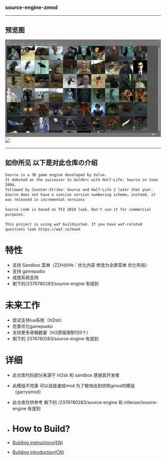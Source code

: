 ### source-engine-zmod

---
## 预览图

![](PreviewImage/Screenshot_2025-03-01-11-49-34-042_com.valvesoftware.source.jpg) 
![](Screenshot_2025-03-01-12-00-36-798_com.valvesoftware.source.jpg/player.png) 

---
## 如你所见 以下是对此仓库の介绍

```
Source is a 3D game engine developed by Valve.
It debuted as the successor to GoldSrc with Half-Life: Source in June 2004,
followed by Counter-Strike: Source and Half-Life 2 later that year.
Source does not have a concise version numbering scheme; instead, it was released in incremental versions

Source code is based on TF2 2018 leak. Don't use it for commercial purposes.

This project is using waf buildsystem. If you have waf-related questions look https://waf.io/book
```

# 特性
- 支持 Sandbox 菜单（ZZHのlife：优化内容 修改为全屏菜单 优化布局）
- 支持 gamepadui
- 成就系统支持
- 剩下的/2376780283/source-engine 有提到

# 未来工作
- 尝试支持lua系统（hl2sb）
- 完善优化gamepadui
- 支持更多骨骼数量（hl2原版限制120个）
- 剩下的 2376780283/source-engine 有提到

# 详细
- 此仓库代码部分来源于 hl2sb 和 sandbox 感谢其开发者
- 此模组不完善 可以说是速成mod 为了极快达到仿照gmos的模组（garrysmod）
- 此仓库仅供参考 剩下的 /2376780283/source-engine 和 nillerusr/source-engine 有提到

- # How to Build?
- [Building instructions(EN)](https://github.com/nillerusr/source-engine/wiki/Source-Engine-(EN))
- [Building introduction(CN)](https://github.com/2376780283/source-engine-mod-gamepadui/wiki/Source‐Engine‐(CN))
